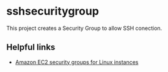 # sshsecuritygroup

This project creates a Security Group to allow SSH conection.

## Helpful links

- [Amazon EC2 security groups for Linux instances][1]

[1]: https://docs.aws.amazon.com/AWSEC2/latest/UserGuide/ec2-security-groups.html